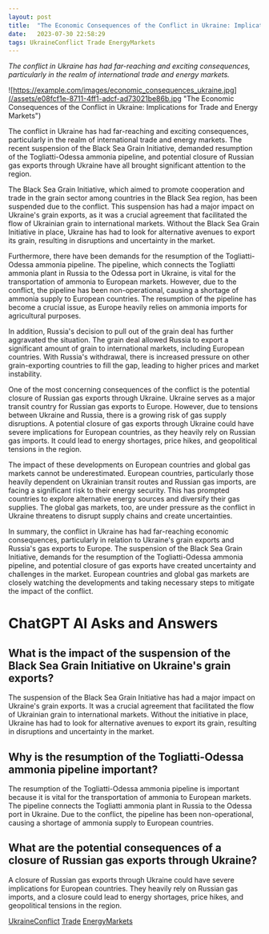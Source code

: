 ```yaml
---
layout: post
title:  "The Economic Consequences of the Conflict in Ukraine: Implications for Trade and Energy Markets"
date:   2023-07-30 22:58:29 
tags: UkraineConflict Trade EnergyMarkets
---
```

*The conflict in Ukraine has had far-reaching and exciting consequences, particularly in the realm of international trade and energy markets.*

![https://example.com/images/economic_consequences_ukraine.jpg](/assets/e08fcf1e-8711-4ff1-adcf-ad73021be86b.jpg "The Economic Consequences of the Conflict in Ukraine: Implications for Trade and Energy Markets")

The conflict in Ukraine has had far-reaching and exciting consequences, particularly in the realm of international trade and energy markets. The recent suspension of the Black Sea Grain Initiative, demanded resumption of the Togliatti-Odessa ammonia pipeline, and potential closure of Russian gas exports through Ukraine have all brought significant attention to the region.

The Black Sea Grain Initiative, which aimed to promote cooperation and trade in the grain sector among countries in the Black Sea region, has been suspended due to the conflict. This suspension has had a major impact on Ukraine's grain exports, as it was a crucial agreement that facilitated the flow of Ukrainian grain to international markets. Without the Black Sea Grain Initiative in place, Ukraine has had to look for alternative avenues to export its grain, resulting in disruptions and uncertainty in the market.

Furthermore, there have been demands for the resumption of the Togliatti-Odessa ammonia pipeline. The pipeline, which connects the Togliatti ammonia plant in Russia to the Odessa port in Ukraine, is vital for the transportation of ammonia to European markets. However, due to the conflict, the pipeline has been non-operational, causing a shortage of ammonia supply to European countries. The resumption of the pipeline has become a crucial issue, as Europe heavily relies on ammonia imports for agricultural purposes.

In addition, Russia's decision to pull out of the grain deal has further aggravated the situation. The grain deal allowed Russia to export a significant amount of grain to international markets, including European countries. With Russia's withdrawal, there is increased pressure on other grain-exporting countries to fill the gap, leading to higher prices and market instability.

One of the most concerning consequences of the conflict is the potential closure of Russian gas exports through Ukraine. Ukraine serves as a major transit country for Russian gas exports to Europe. However, due to tensions between Ukraine and Russia, there is a growing risk of gas supply disruptions. A potential closure of gas exports through Ukraine could have severe implications for European countries, as they heavily rely on Russian gas imports. It could lead to energy shortages, price hikes, and geopolitical tensions in the region.

The impact of these developments on European countries and global gas markets cannot be underestimated. European countries, particularly those heavily dependent on Ukrainian transit routes and Russian gas imports, are facing a significant risk to their energy security. This has prompted countries to explore alternative energy sources and diversify their gas supplies. The global gas markets, too, are under pressure as the conflict in Ukraine threatens to disrupt supply chains and create uncertainties.

In summary, the conflict in Ukraine has had far-reaching economic consequences, particularly in relation to Ukraine's grain exports and Russia's gas exports to Europe. The suspension of the Black Sea Grain Initiative, demands for the resumption of the Togliatti-Odessa ammonia pipeline, and potential closure of gas exports have created uncertainty and challenges in the market. European countries and global gas markets are closely watching the developments and taking necessary steps to mitigate the impact of the conflict.


# ChatGPT AI Asks and Answers
## What is the impact of the suspension of the Black Sea Grain Initiative on Ukraine's grain exports?
The suspension of the Black Sea Grain Initiative has had a major impact on Ukraine's grain exports. It was a crucial agreement that facilitated the flow of Ukrainian grain to international markets. Without the initiative in place, Ukraine has had to look for alternative avenues to export its grain, resulting in disruptions and uncertainty in the market.

## Why is the resumption of the Togliatti-Odessa ammonia pipeline important?
The resumption of the Togliatti-Odessa ammonia pipeline is important because it is vital for the transportation of ammonia to European markets. The pipeline connects the Togliatti ammonia plant in Russia to the Odessa port in Ukraine. Due to the conflict, the pipeline has been non-operational, causing a shortage of ammonia supply to European countries.

## What are the potential consequences of a closure of Russian gas exports through Ukraine?
A closure of Russian gas exports through Ukraine could have severe implications for European countries. They heavily rely on Russian gas imports, and a closure could lead to energy shortages, price hikes, and geopolitical tensions in the region.


[UkraineConflict](/tags/UkraineConflict) [Trade](/tags/Trade) [EnergyMarkets](/tags/EnergyMarkets)